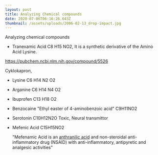 ```yaml
---
layout: post
title: Analyzing Chemical compounds
date: 2020-07-06T06:16:26.643Z
thumbnail: /assets/uploads/2006-02-13_drop-impact.jpg
---
```

Analyzing chemical compounds 

* Tranexamic Acid C8 H15 NO2, It is a synthetic derivative of the Amino Acid Lysine. 

<https://pubchem.ncbi.nlm.nih.gov/compound/5526>

Cyklokapron, 

* Lysine C6 H14 N2 O2
* Arganine C6 H14 N4 O2
* Ibuprofen C13 H18 O2
* Benzocaine "Ethyl easter of 4-aminobenzoic acid" C9H11NO2
* Serotonin C10H12N2O Toxic, Neural transmittor
* Mefenic Acid C15H15NO2

  "Mefenamic Acid is an [anthranilic acid](https://pubchem.ncbi.nlm.nih.gov/compound/anthranilic%20acid) and non-steroidal anti-inflammatory drug (NSAID) with anti-inflammatory, antipyretic and analgesic activities"
